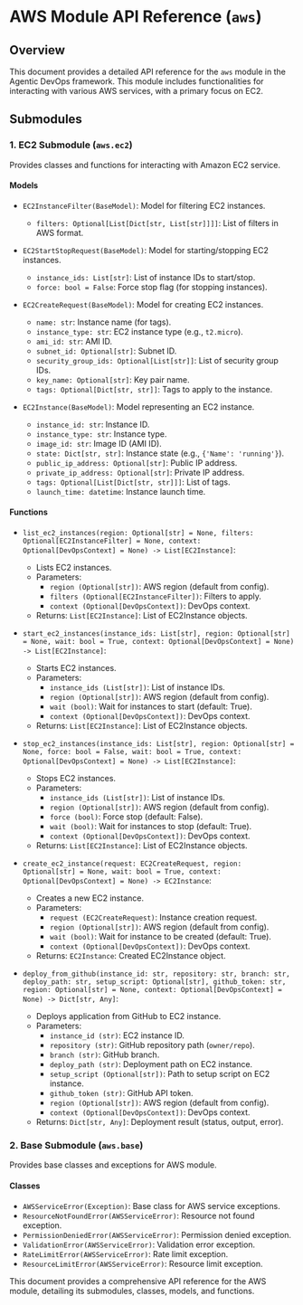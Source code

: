 # AWS Module API Reference (`aws`)

## Overview

This document provides a detailed API reference for the `aws` module in the Agentic DevOps framework. This module includes functionalities for interacting with various AWS services, with a primary focus on EC2.

## Submodules

### 1. EC2 Submodule (`aws.ec2`)

Provides classes and functions for interacting with Amazon EC2 service.

#### Models

- `EC2InstanceFilter(BaseModel)`: Model for filtering EC2 instances.
    - `filters: Optional[List[Dict[str, List[str]]]]`: List of filters in AWS format.

- `EC2StartStopRequest(BaseModel)`: Model for starting/stopping EC2 instances.
    - `instance_ids: List[str]`: List of instance IDs to start/stop.
    - `force: bool = False`: Force stop flag (for stopping instances).

- `EC2CreateRequest(BaseModel)`: Model for creating EC2 instances.
    - `name: str`: Instance name (for tags).
    - `instance_type: str`: EC2 instance type (e.g., `t2.micro`).
    - `ami_id: str`: AMI ID.
    - `subnet_id: Optional[str]`: Subnet ID.
    - `security_group_ids: Optional[List[str]]`: List of security group IDs.
    - `key_name: Optional[str]`: Key pair name.
    - `tags: Optional[Dict[str, str]]`: Tags to apply to the instance.

- `EC2Instance(BaseModel)`: Model representing an EC2 instance.
    - `instance_id: str`: Instance ID.
    - `instance_type: str`: Instance type.
    - `image_id: str`: Image ID (AMI ID).
    - `state: Dict[str, str]`: Instance state (e.g., `{'Name': 'running'}`).
    - `public_ip_address: Optional[str]`: Public IP address.
    - `private_ip_address: Optional[str]`: Private IP address.
    - `tags: Optional[List[Dict[str, str]]]`: List of tags.
    - `launch_time: datetime`: Instance launch time.

#### Functions

- `list_ec2_instances(region: Optional[str] = None, filters: Optional[EC2InstanceFilter] = None, context: Optional[DevOpsContext] = None) -> List[EC2Instance]`:
    - Lists EC2 instances.
    - Parameters:
        - `region (Optional[str])`: AWS region (default from config).
        - `filters (Optional[EC2InstanceFilter])`: Filters to apply.
        - `context (Optional[DevOpsContext])`: DevOps context.
    - Returns: `List[EC2Instance]`: List of EC2Instance objects.

- `start_ec2_instances(instance_ids: List[str], region: Optional[str] = None, wait: bool = True, context: Optional[DevOpsContext] = None) -> List[EC2Instance]`:
    - Starts EC2 instances.
    - Parameters:
        - `instance_ids (List[str])`: List of instance IDs.
        - `region (Optional[str])`: AWS region (default from config).
        - `wait (bool)`: Wait for instances to start (default: True).
        - `context (Optional[DevOpsContext])`: DevOps context.
    - Returns: `List[EC2Instance]`: List of EC2Instance objects.

- `stop_ec2_instances(instance_ids: List[str], region: Optional[str] = None, force: bool = False, wait: bool = True, context: Optional[DevOpsContext] = None) -> List[EC2Instance]`:
    - Stops EC2 instances.
    - Parameters:
        - `instance_ids (List[str])`: List of instance IDs.
        - `region (Optional[str])`: AWS region (default from config).
        - `force (bool)`: Force stop (default: False).
        - `wait (bool)`: Wait for instances to stop (default: True).
        - `context (Optional[DevOpsContext])`: DevOps context.
    - Returns: `List[EC2Instance]`: List of EC2Instance objects.

- `create_ec2_instance(request: EC2CreateRequest, region: Optional[str] = None, wait: bool = True, context: Optional[DevOpsContext] = None) -> EC2Instance`:
    - Creates a new EC2 instance.
    - Parameters:
        - `request (EC2CreateRequest)`: Instance creation request.
        - `region (Optional[str])`: AWS region (default from config).
        - `wait (bool)`: Wait for instance to be created (default: True).
        - `context (Optional[DevOpsContext])`: DevOps context.
    - Returns: `EC2Instance`: Created EC2Instance object.

- `deploy_from_github(instance_id: str, repository: str, branch: str, deploy_path: str, setup_script: Optional[str], github_token: str, region: Optional[str] = None, context: Optional[DevOpsContext] = None) -> Dict[str, Any]`:
    - Deploys application from GitHub to EC2 instance.
    - Parameters:
        - `instance_id (str)`: EC2 instance ID.
        - `repository (str)`: GitHub repository path (`owner/repo`).
        - `branch (str)`: GitHub branch.
        - `deploy_path (str)`: Deployment path on EC2 instance.
        - `setup_script (Optional[str])`: Path to setup script on EC2 instance.
        - `github_token (str)`: GitHub API token.
        - `region (Optional[str])`: AWS region (default from config).
        - `context (Optional[DevOpsContext])`: DevOps context.
    - Returns: `Dict[str, Any]`: Deployment result (status, output, error).

### 2. Base Submodule (`aws.base`)

Provides base classes and exceptions for AWS module.

#### Classes

- `AWSServiceError(Exception)`: Base class for AWS service exceptions.
- `ResourceNotFoundError(AWSServiceError)`: Resource not found exception.
- `PermissionDeniedError(AWSServiceError)`: Permission denied exception.
- `ValidationError(AWSServiceError)`: Validation error exception.
- `RateLimitError(AWSServiceError)`: Rate limit exception.
- `ResourceLimitError(AWSServiceError)`: Resource limit exception.

This document provides a comprehensive API reference for the AWS module, detailing its submodules, classes, models, and functions.